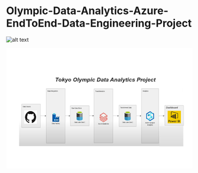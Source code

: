 # Olympic-Data-Analytics-Azure-EndToEnd-Data-Engineering-Project

![alt text](https://user-images.githubusercontent.com/83397235/225597700-d37b385a-a097-4803-920d-03886f43dad8.png?raw=true)

![alt text](https://github.com/Mustafa-AlHunaiti/Olympic-Data-Analytics-Azure-EndToEnd-Data-Engineering-Project/blob/f3d00e50bf44f85c4ef476972fe9b07047774605/Architecture.png?raw=true)
